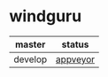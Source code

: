# windguru

|  master  | status |
| -------- | ------ |
|  develop | [appveyor](https://ci.appveyor.com/api/projects/status/github/yehorhromadskyi/windguru?branch=develop&svg=true) |